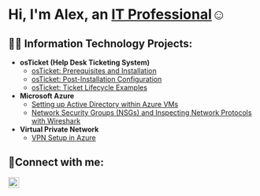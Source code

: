<h1>Hi, I'm Alex, an <a href="https://www.linkedin.com/in/alex-ramos-1b8890257/">IT Professional</a>☺</h1>

<h2>👨‍💻 Information Technology Projects:</h2>

- <b>osTicket (Help Desk Ticketing System)</b>
  - [osTicket: Prerequisites and Installation](https://github.com/alexramos657/osticket-prereqs)
  - [osTicket: Post-Installation Configuration](https://github.com/alexramos657/post-install-config)
  - [osTicket: Ticket Lifecycle Examples](https://github.com/alexramos657/ticket-lifecycle)
- <b>Microsoft Azure</b>
  - [Setting up Active Directory within Azure VMs](https://github.com/alexramos657/configure-ad)
  - [Network Security Groups (NSGs) and Inspecting Network Protocols with Wireshark](https://github.com/alexramos657/azure-network-protocols)
- <b>Virtual Private Network</b>
  - [VPN Setup in Azure](https://github.com/alexramos657/vpn-setting)

<h2>🤳Connect with me:</h2>


[<img align="left" alt="Josh | LinkedIn" width="22px" src="https://cdn.jsdelivr.net/npm/simple-icons@v3/icons/linkedin.svg" />][linkedin]



[linkedin]: https://www.linkedin.com/in/alex-ramos-1b8890257/
